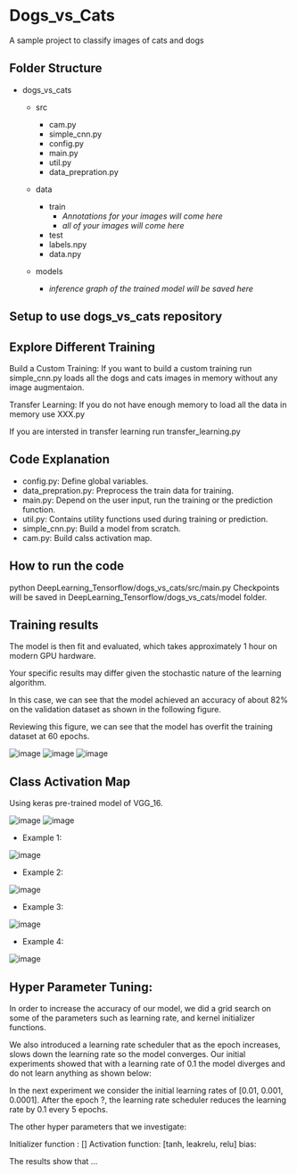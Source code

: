 
# Dogs_vs_Cats
A sample project to classify images of cats and dogs 

## Folder Structure
- dogs_vs_cats
  - src
    - cam.py
    - simple_cnn.py
    - config.py
    - main.py
    - util.py
    - data_prepration.py
  - data
    - train
      - *Annotations for your images will come here*
      - *all of your images will come here* 
    - test
    - labels.npy 
    - data.npy

   - models
     - *inference graph of the trained model will be saved here*



	

## Setup to use dogs_vs_cats repository 



## Explore Different Training
Build a Custom Training:
If you want to build a custom training run simple_cnn.py loads all the dogs and cats images in memory without any image augmentaion.

Transfer Learning: 
If you do not have enough memory to load all the data in memory use XXX.py

If you are intersted in transfer learning run transfer_learning.py

## Code Explanation
- config.py: Define global variables.
- data_prepration.py: Preprocess the train data for training.
- main.py: Depend on the user input, run the training or the prediction function.
- util.py: Contains utility functions used during training or prediction.
- simple_cnn.py: Build a model from scratch. 
- cam.py: Build calss activation map.

## How to run the code

python DeepLearning_Tensorflow/dogs_vs_cats/src/main.py 
Checkpoints will be saved in  DeepLearning_Tensorflow/dogs_vs_cats/model folder. 

## Training results

The model is then fit and evaluated, which takes approximately 1 hour on modern GPU hardware.

Your specific results may differ given the stochastic nature of the learning algorithm.

In this case, we can see that the model achieved an accuracy of about 82% on the validation dataset as shown in the following figure.

Reviewing this figure, we can see that the model has overfit the training dataset at 60 epochs.

![image](../dogs_vs_cats/models/simple-cnn_acc_loss_graph_v1.jpg)
![image](../dogs_vs_cats/models/simple-cnn_confusion_matrix.jpg)
![image](../dogs_vs_cats/models/simple-cnn_network_evaluation.jpg)

## Class Activation Map
Using keras pre-trained model of VGG_16.

![image](../dogs_vs_cats/models/cam_vgg_16/confusion_matrix.jpg)
![image](../dogs_vs_cats/models/cam_vgg_16/network_evaluation.jpg)

- Example 1:

![image](../dogs_vs_cats/models/cam_vgg_16/cam_cat_2.jpg)

- Example 2:

![image](../dogs_vs_cats/models/cam_vgg_16/cam_cat_3.jpg)

- Example 3:

![image](../dogs_vs_cats/models/cam_vgg_16/cam_dog_3.jpg)

- Example 4:

![image](../dogs_vs_cats/models/cam_vgg_16/cam_dog_5.jpg)


## Hyper Parameter Tuning:

In order to increase the accuracy of our model, we did a grid search on some of the parameters such as learning rate, and kernel initializer functions.

We also introduced a learning rate scheduler that as the epoch increases, slows down the learning rate so the model converges. Our initial experiments showed that with a learning rate of 0.1 the model diverges and do not learn anything as shown below:


In the next experiment we consider the initial learning rates of [0.01, 0.001, 0.0001]. After the epoch ?, the learning rate scheduler reduces the learning rate by 0.1 every 5 epochs.

The other hyper parameters that we investigate:

Initializer function :  []
Activation function: [tanh, leakrelu, relu]
bias:


The results show that …
